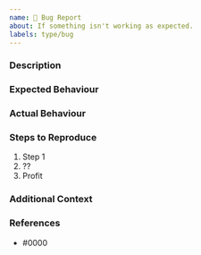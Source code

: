 ```yaml
---
name: 🐛 Bug Report
about: If something isn't working as expected.
labels: type/bug
---
```


### Description

<!--
Provide a clear and concise description of what the bug is.

To make it easier to understand, be as specific as you can.
-->

### Expected Behaviour

<!-- What should have happened? -->

### Actual Behaviour

<!-- What actually happened? -->

### Steps to Reproduce

<!-- Please list the steps required to reproduce the issue. -->

1. Step 1
2. ??
3. Profit

### Additional Context

<!--
Add any additional context that might be useful here.

Eg, how are you running this? Which integrations do you have configured?
-->

### References

<!--
Information about referencing Github Issues: https://help.github.com/articles/basic-writing-and-formatting-syntax/#referencing-issues-and-pull-requests

Are there any other GitHub issues (open or closed) or pull requests that should be linked here? API documentation? For example:
-->

* #0000
